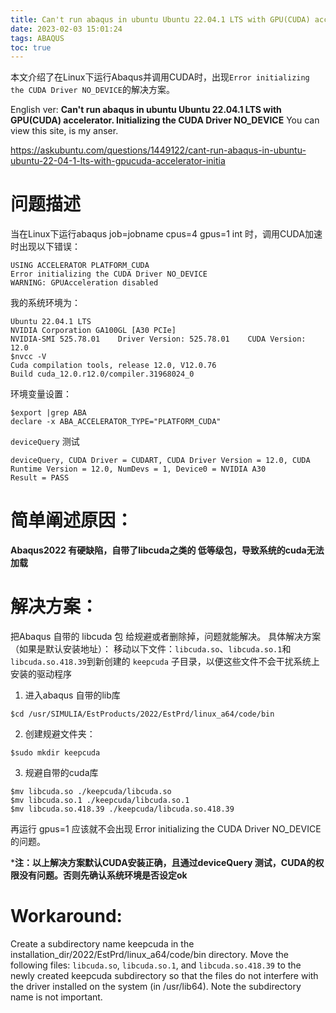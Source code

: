 ```yaml
---
title: Can't run abaqus in ubuntu Ubuntu 22.04.1 LTS with GPU(CUDA) accelerator. Initializing the CUDA Driver NO_DEVICE
date: 2023-02-03 15:01:24
tags: ABAQUS
toc: true
---
```


本文介绍了在Linux下运行Abaqus并调用CUDA时，出现`Error initializing the CUDA Driver NO_DEVICE`的解决方案。

English ver:
**Can't run abaqus in ubuntu Ubuntu 22.04.1 LTS with GPU(CUDA) accelerator. Initializing the CUDA Driver NO_DEVICE**
You can view this site, is my anser.

https://askubuntu.com/questions/1449122/cant-run-abaqus-in-ubuntu-ubuntu-22-04-1-lts-with-gpucuda-accelerator-initia

<!--more-->

# 问题描述
当在Linux下运行abaqus job=jobname cpus=4 gpus=1 int 时，调用CUDA加速时出现以下错误：
```
USING ACCELERATOR PLATFORM_CUDA
Error initializing the CUDA Driver NO_DEVICE
WARNING: GPUAcceleration disabled
```
我的系统环境为：
```
Ubuntu 22.04.1 LTS
NVIDIA Corporation GA100GL [A30 PCIe]
NVIDIA-SMI 525.78.01    Driver Version: 525.78.01    CUDA Version: 12.0 
$nvcc -V
Cuda compilation tools, release 12.0, V12.0.76
Build cuda_12.0.r12.0/compiler.31968024_0
```
环境变量设置：
```
$export |grep ABA
declare -x ABA_ACCELERATOR_TYPE="PLATFORM_CUDA"
```
`deviceQuery` 测试
```
deviceQuery, CUDA Driver = CUDART, CUDA Driver Version = 12.0, CUDA Runtime Version = 12.0, NumDevs = 1, Device0 = NVIDIA A30
Result = PASS
```

# 简单阐述原因：
**Abaqus2022 有硬缺陷，自带了libcuda之类的 低等级包，导致系统的cuda无法加载**

# 解决方案：
把Abaqus 自带的 libcuda 包 给规避或者删除掉，问题就能解决。
具体解决方案（如果是默认安装地址）：
移动以下文件：`libcuda.so`、`libcuda.so.1`和`libcuda.so.418.39`到新创建的 `keepcuda` 子目录，以便这些文件不会干扰系统上安装的驱动程序

1. 进入abaqus 自带的lib库
```
$cd /usr/SIMULIA/EstProducts/2022/EstPrd/linux_a64/code/bin
```
2. 创建规避文件夹：
```
$sudo mkdir keepcuda
```
3. 规避自带的cuda库
```
$mv libcuda.so ./keepcuda/libcuda.so
$mv libcuda.so.1 ./keepcuda/libcuda.so.1
$mv libcuda.so.418.39 ./keepcuda/libcuda.so.418.39
```

再运行 gpus=1 应该就不会出现 Error initializing the CUDA Driver NO_DEVICE 的问题。

***注：以上解决方案默认CUDA安装正确，且通过deviceQuery 测试，CUDA的权限没有问题。否则先确认系统环境是否设定ok**

# Workaround:
Create a subdirectory name keepcuda in the installation_dir/2022/EstPrd/linux_a64/code/bin directory. 
Move the following files: `libcuda.so`, `libcuda.so.1`, and `libcuda.so.418.39` 
to the newly created keepcuda subdirectory so that the files do not interfere with the driver installed on the system (in /usr/lib64). Note the subdirectory name is not important.